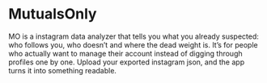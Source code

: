 # MutualsOnly
MO is a instagram data analyzer that tells you what you already suspected: who follows you, who doesn’t and where the dead weight is. It’s for people who actually want to manage their account instead of digging through profiles one by one.  Upload your exported instagram json, and the app turns it into something readable.
